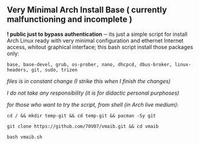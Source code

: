 
## Very Minimal Arch Install Base ( currently malfunctioning and incomplete )

**! public just to bypass authentication** ─ its just a simple script for install Arch Linux ready with very minimal configuration and ethernet Internet access, whitout graphical interface; this bash script install those packages only:
```
base, base-devel, grub, os-prober, nano, dhcpcd, dbus-broker, linux-headers, git, sudo, trizen
```

*files is in constant change (I strike this when I finish the changes)*

*I do not take any responsibility (it is for didactic personal purphoses)*

*for those who want to try the script, from shell (in Arch live medium):*
```
cd / && mkdir temp-git && cd temp-git && pacman -Sy git
  
git clone https://github.com/70V07/vmaib.git && cd vmaib

bash vmaib.sh
```
